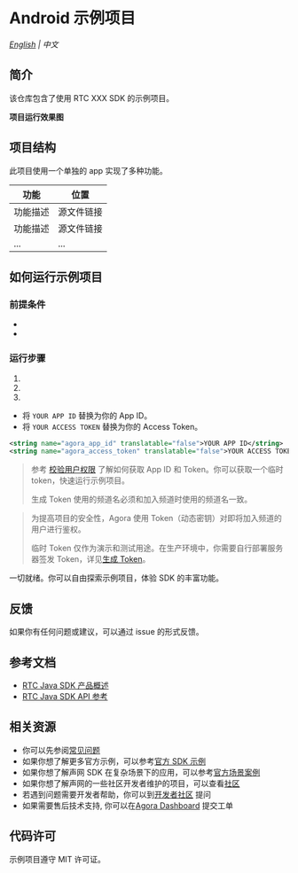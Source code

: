 # Android 示例项目

_[English](README.md) | 中文_

## 简介

该仓库包含了使用 RTC XXX SDK 的示例项目。

**项目运行效果图**

## 项目结构

此项目使用一个单独的 app 实现了多种功能。

| 功能                                             | 位置                                                                                                                    |
| ------------------------------------------------ | ----------------------------------------------------------------------------------------------------------------------- |
| 功能描述                                         | 源文件链接                  |
| 功能描述                                         | 源文件链接                  |
| ...                                              | ...                  |

## 如何运行示例项目

### 前提条件

- 
- 

### 运行步骤

1. 
2. 
3. 

   - 将 `YOUR APP ID` 替换为你的 App ID。
   - 将 `YOUR ACCESS TOKEN` 替换为你的 Access Token。

   ```xml
   <string name="agora_app_id" translatable="false">YOUR APP ID</string>
   <string name="agora_access_token" translatable="false">YOUR ACCESS TOKEN</string>
   ```

   > 参考 [校验用户权限](https://docs.agora.io/cn/Agora%20Platform/token) 了解如何获取 App ID 和 Token。你可以获取一个临时 token，快速运行示例项目。
   >
   > 生成 Token 使用的频道名必须和加入频道时使用的频道名一致。

   > 为提高项目的安全性，Agora 使用 Token（动态密钥）对即将加入频道的用户进行鉴权。
   >
   > 临时 Token 仅作为演示和测试用途。在生产环境中，你需要自行部署服务器签发 Token，详见[生成 Token](https://docs.agora.io/cn/Interactive%20Broadcast/token_server)。


一切就绪。你可以自由探索示例项目，体验 SDK 的丰富功能。

## 反馈

如果你有任何问题或建议，可以通过 issue 的形式反馈。

## 参考文档

- [RTC Java SDK 产品概述](https://docs.agora.io/cn/Interactive%20Broadcast/product_live?platform=Android)
- [RTC Java SDK API 参考](https://docs.agora.io/cn/Interactive%20Broadcast/API%20Reference/java/index.html)

## 相关资源

- 你可以先参阅[常见问题](https://docs.agora.io/cn/faq)
- 如果你想了解更多官方示例，可以参考[官方 SDK 示例](https://github.com/AgoraIO)
- 如果你想了解声网 SDK 在复杂场景下的应用，可以参考[官方场景案例](https://github.com/AgoraIO-usecase)
- 如果你想了解声网的一些社区开发者维护的项目，可以查看[社区](https://github.com/AgoraIO-Community)
- 若遇到问题需要开发者帮助，你可以到[开发者社区](https://rtcdeveloper.com/) 提问
- 如果需要售后技术支持, 你可以在[Agora Dashboard](https://dashboard.agora.io) 提交工单

## 代码许可

示例项目遵守 MIT 许可证。
